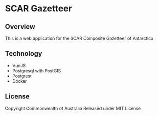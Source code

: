 # SCAR Gazetteer

## Overview
This is a web application for the SCAR Composite Gazetteer of Antarctica

## Technology
- VueJS
- Postgresql with PostGIS
- Postgrest
- Docker

## License
Copyright Commonwealth of Australia
Released under MIT License
